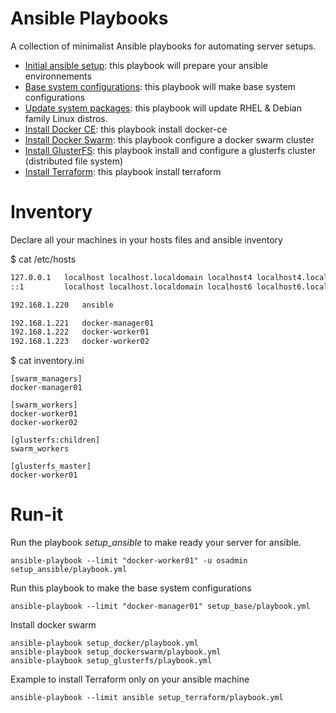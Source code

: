 # Ansible Playbooks

A collection of minimalist Ansible playbooks for automating server setups.

- [Initial ansible setup](./setup_ansible): this playbook will prepare your ansible environnements
- [Base system configurations](./setup_base): this playbook will make base system configurations
- [Update system packages](./update_packages/): this playbook will update RHEL & Debian family Linux distros. 
- [Install Docker CE](./setup_docker/): this playbook install docker-ce
- [Install Docker Swarm](./setup_dockerswarm/): this playbook configure a docker swarm cluster
- [Install GlusterFS](./setup_glusterfs/): this playbook install and configure a glusterfs cluster (distributed file system)
- [Install Terraform](./setup_terraform/): this playbook install terraform

# Inventory

Declare all your machines in your hosts files and ansible inventory

$ cat /etc/hosts

```bash
127.0.0.1   localhost localhost.localdomain localhost4 localhost4.localdomain4
::1         localhost localhost.localdomain localhost6 localhost6.localdomain6

192.168.1.220	ansible

192.168.1.221	docker-manager01
192.168.1.222	docker-worker01
192.168.1.223	docker-worker02
```

$ cat inventory.ini

```
[swarm_managers]
docker-manager01

[swarm_workers]
docker-worker01
docker-worker02

[glusterfs:children]
swarm_workers

[glusterfs_master]
docker-worker01
```

# Run-it

Run the playbook *setup_ansible* to make ready your server for ansible.

```
ansible-playbook --limit "docker-worker01" -u osadmin setup_ansible/playbook.yml 
```

Run this playbook to make the base system configurations

```
ansible-playbook --limit "docker-manager01" setup_base/playbook.yml
```

Install docker swarm

```
ansible-playbook setup_docker/playbook.yml
ansible-playbook setup_dockerswarm/playbook.yml
ansible-playbook setup_glusterfs/playbook.yml
```

Example to install Terraform only on your ansible machine

```
ansible-playbook --limit ansible setup_terraform/playbook.yml
```